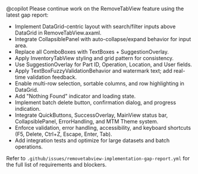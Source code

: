 @copilot Please continue work on the RemoveTabView feature using the latest gap report:

- Implement DataGrid-centric layout with search/filter inputs above DataGrid in RemoveTabView.axaml.
- Integrate CollapsiblePanel with auto-collapse/expand behavior for input area.
- Replace all ComboBoxes with TextBoxes + SuggestionOverlay.
- Apply InventoryTabView styling and grid pattern for consistency.
- Use SuggestionOverlay for Part ID, Operation, Location, and User fields.
- Apply TextBoxFuzzyValidationBehavior and watermark text; add real-time validation feedback.
- Enable multi-row selection, sortable columns, and row highlighting in DataGrid.
- Add "Nothing Found" indicator and loading state.
- Implement batch delete button, confirmation dialog, and progress indication.
- Integrate QuickButtons, SuccessOverlay, MainView status bar, CollapsiblePanel, ErrorHandling, and MTM Theme system.
- Enforce validation, error handling, accessibility, and keyboard shortcuts (F5, Delete, Ctrl+Z, Escape, Enter, Tab).
- Add integration tests and optimize for large datasets and batch operations.

Refer to `.github/issues/removetabview-implementation-gap-report.yml` for the full list of requirements and blockers.
